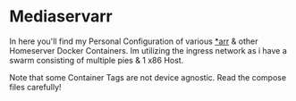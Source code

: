 <!DOCTYPE html>
<html>
<head>
</head>
<body>
<h1>Mediaservarr</h1>
<p>In here you'll find my Personal Configuration of various <a href="wiki.servarr.com/">*arr</a> & other Homeserver Docker Containers.
 Im utilizing the ingress network as i have a swarm consisting of multiple pies & 1 x86 Host.</p>
<p>
 Note that some Container Tags are not device agnostic.
  Read the compose files carefully!
  </p>

</body>
</html> 
